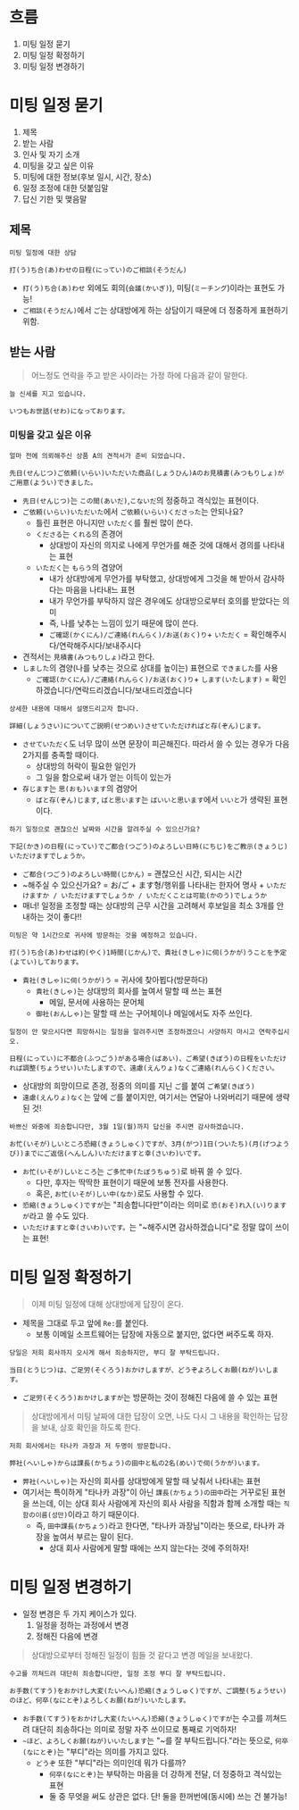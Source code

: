 # 흐름
1. 미팅 일정 묻기
2. 미팅 일정 확정하기
3. 미팅 일정 변경하기
# 미팅 일정 묻기
1. 제목
2. 받는 사람
3. 인사 및 자기 소개
4. 미팅을 갖고 싶은 이유
5. 미팅에 대한 정보(후보 일시, 시간, 장소)
6. 일정 조정에 대한 덧붙임말
7. 답신 기한 및 맺음말
## 제목
```
미팅 일정에 대한 상담

打(う)ち合(あ)わせの日程(にってい)のご相談(そうだん)
```
- `打(う)ち合(あ)わせ` 외에도 회의(`会議(かいぎ)`), 미팅(`ミーチング`)이라는 표현도 가능!
- `ご相談(そうだん)`에서 `ご`는 상대방에게 하는 상담이기 때문에 더 정중하게 표현하기 위함.
## 받는 사람

> 어느정도 연락을 주고 받은 사이라는 가정 하에 다음과 같이 말한다.

```
늘 신세를 지고 있습니다.

いつもお世話(せわ)になっております。
```
### 미팅을 갖고 싶은 이유
```
얼마 전에 의뢰해주신 상품 A의 견적서가 준비 되었습니다.

先日(せんじつ)ご依頼(いらい)いただいた商品(しょうひん)Aのお見積書(みつもりしょ)がご用意(ようい)できました。
```
- `先日(せんじつ)`는 `この間(あいだ)`,`こないだ`의 정중하고 격식있는 표현이다.
- `ご依頼(いらい)いただいた`에서 `ご依頼(いらい)くださった`는 안되나요?
	- 틀린 표현은 아니지만 `いただく`를 훨씬 많이 쓴다.
	- `くださる`는 `くれる`의 존경어
		- 상대방이 자신의 의지로 나에게 무언가를 해준 것에 대해서 경의를 나타내는 표현
	- `いただく`는 `もらう`의 겸양어
		- 내가 상대방에게 무언가를 부탁했고, 상대방에게 그것을 해 받아서 감사하다는 마음을 나타내느 표현
		- 내가 무언가를 부탁하지 않은 경우에도 상대방으로부터 호의를 받았다는 의미
		- 즉, 나를 낮추는 느낌이 있기 때문에 많이 쓴다.
		- `ご確認(かくにん)/ご連絡(れんらく)/お送(おく)り`+ `いただく` = 확인해주시다/연락해주시다/보내주시다
- 견적서는 `見積書(みつもりしょ)`라고 한다.
- `しました`의 겸양(나를 낮추는 것으로 상대를 높이는) 표현으로 `できました`를 사용
	- `ご確認(かくにん)/ご連絡(れんらく)/お送(おく)り`+ `します(いたします)` = 확인하겠습니다/연락드리겠습니다/보내드리겠습니다
```
상세한 내용에 대해서 설명드리고자 합니다.

詳細(しょうさい)についてご説明(せつめい)させていただければと存(ぞん)じます。
```
- `させていただく`도 너무 많이 쓰면 문장이 피곤해진다. 따라서 쓸 수 있는 경우가 다음 2가지를 충족할 때이다.
	- 상대방의 허락이 필요한 일인가
	- 그 일을 함으로써 내가 얻는 이득이 있는가
- `存じます`는 `思(おも)います`의 겸양어
	- `ばと存(ぞん)じます`, `ばと思います`는 `ばいいと思います`에서 `いいと`가 생략된 표현이다.
```
하기 일정으로 괜찮으신 날짜와 시간을 알려주실 수 있으신가요?

下記(かき)の日程(にってい)でご都合(つごう)のよろしい日時(にちじ)をご教示(きょうじ)いただけますでしょうか。
```
- `ご都合(つごう)のよろしい時間(じかん)` = 괜찮으신 시간, 되시는 시간
- ~해주실 수 있으신가요? = お/ご + ます형/행위를 나타내는 한자어 명사 + `いただけますか / いただけますでしょうか / いただくことは可能(かのう)でしょうか`
- 매너! 일정을 조정할 때는 상대방의 근무 시간을 고려해서 후보일을 최소 3개를 안내하는 것이 좋다!!
```
미팅은 약 1시간으로 귀사에 방문하는 것을 예정하고 있습니다.

打(う)ち合(あ)わせは約(やく)1時間(じかん)で、貴社(きしゃ)に伺(うかが)うことを予定(よてい)しております。
```
- `貴社(きしゃ)に伺(うかが)う` = 귀사에 찾아뵙다(방문하다)
	- `貴社(きしゃ)`는 상대방의 회사를 높여서 말할 때 쓰는 표현
		- 메일, 문서에 사용하는 문어체
	- `御社(おんしゃ)`는 말할 때 쓰는 구어체이나 메일에서도 자주 쓰인다.
```
일정이 안 맞으시다면 희망하시는 일정을 알려주시면 조정하겠으니 사양하지 마시고 연락주십시오.

日程(にってい)に不都合(ふつごう)がある場合(ばあい)、ご希望(きぼう)の日程をいただければ調整(ちょうせい)いたしますので、遠慮(えんりょ)なくご連絡(れんらく)ください。
```
- 상대방의 희망이므로 존경, 정중의 의미를 지닌 `ご`를 붙여 `ご希望(きぼう)`
- `遠慮(えんりょ)なく`는 앞에 `ご`를 붙이지만, 여기서는 연달아 나와버리기 때문에 생략된 것!
```
바쁘신 와중에 죄송합니다만, 3월 1일(월)까지 답신을 주시면 감사하겠습니다.

お忙(いそが)しいところ恐縮(きょうしゅく)ですが、3月(がつ)1日(ついたち)(月(げつようび))までにご返信(へんしん)いただけますと幸(さいわ)いです。
```
- `お忙(いそが)しいところ`는 `ご多忙中(たぼうちゅう)`로 바꿔 쓸 수 있다.
	- 다만, 후자는 딱딱한 표현이기 때문에 보통 전자를 사용한다.
	- 혹은, `お忙(いそが)しい中(なか)`로도 사용할 수 있다.
- `恐縮(きょうしゅく)ですが`는 "죄송합니다만"이라는 의미로 `恐(おそ)れ入(い)りますが`라고 쓸 수도 있다.
- `いただけますと幸(さいわ)いです。`는 "~해주시면 감사하겠습니다"로 정말 많이 쓰이는 표현!
# 미팅 일정 확정하기

> 이제 미팅 일정에 대해 상대방에게 답장이 온다.

- 제목을 그대로 두고 앞에 `Re:`를 붙인다.
	- 보통 이메일 소프트웨어는 답장에 자동으로 붙지만, 없다면 써주도록 하자.
```
당일은 저희 회사까지 오시게 해서 죄송하지만, 부디 잘 부탁드립니다.

当日(とうじつ)は、ご足労(そくろう)おかけしますが、どうぞよろしくお願(ねが)いします。
```
- `ご足労(そくろう)おかけしますが`는 방문하는 것이 정해진 다음에 쓸 수 있는 표현

> 상대방에게서 미팅 날짜에 대한 답장이 오면,
> 나도 다시 그 내용을 확인하는 답장을 보내, 상호 확인을 하도록 한다.

```
저희 회사에서는 타나카 과장과 저 두명이 방문합니다.

弊社(へいしゃ)からは課長(かちょう)の田中と私の2名(めい)で伺(うかが)います。
```
- `弊社(へいしゃ)`는 자신의 회사를 상대방에게 말할 때 낮춰서 나타내는 표현
- 여기서는 특이하게 "타나카 과장"이 아닌 `課長(かちょう)の田中`라는 거꾸로된 표현을 쓰는데, 이는 상대 회사 사람에게 자신의 회사 사람을 직함과 함께 소개할 때는 `직함の이름(성만)`이라고 하기 때문이다.
	- 즉, `田中課長(かちょう)`라고 한다면, "타나카 과장님"이라는 뜻으로, 타나카 과장을 높여서 부르는 말이 된다.
		- 상대 회사 사람에게 말할 때에는 쓰지 않는다는 것에 주의하자!
# 미팅 일정 변경하기
- 일정 변경은 두 가지 케이스가 있다.
	1. 일정을 정하는 과정에서 변경
	2. 정해진 다음에 변경

> 상대방으로부터 정해진 일정이 힘들 것 같다고 변경 메일을 보내왔다.

```
수고를 끼쳐드려 대단히 죄송합니다만, 일정 조정 부디 잘 부탁드립니다.

お手数(てすう)をおかけし大変(たいへん)恐縮(きょうしゅく)ですが、ご調整(ちょうせい)のほど、何卒(なにとぞ)よろしくお願(ねが)いいたします。
```
- `お手数(てすう)をおかけし大変(たいへん)恐縮(きょうしゅく)ですが`는 수고를 끼쳐드려 대단히 죄송하다는 의미로 정말 자주 쓰이므로 통째로 기억하자!
- `~ほど、よろしくお願(ねが)いいたします`는 "~를 잘 부탁드립니다."라는 뜻으로, `何卒(なにとぞ)`는 "부디"라는 의미를 가지고 있다.
	- `どうぞ` 또한 "부디"라는 의미인데 뭐가 다를까?
		- `何卒(なにとぞ)`는 부탁하는 마음을 더 강하게 전달, 더 정중하고 격식있는 표현
		- 둘 중 무엇을 써도 상관은 없다. 단! 둘을 한꺼번에(동시에) 쓰는 건 불가능!
